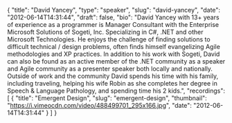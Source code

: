 {
  "title": "David Yancey",
  "type": "speaker",
  "slug": "david-yancey",
  "date": "2012-06-14T14:31:44",
  "draft": false,
  "bio": "David Yancey with 13+ years of experience as a programmer is Manager Consultant with the Enterprise Microsoft Solutions of Sogeti, Inc. Specializing in C#, .NET and other Microsoft Technologies. He enjoys the challenge of finding solutions to difficult technical / design problems, often finds himself evangelizing Agile methodologies and XP practices. In addition to his work with Sogeti, David can also be found as an active member of the .NET community as a speaker and Agile community as a presenter speaker both locally and nationally. Outside of work and the community David spends his time with his family, including traveling, helping his wife Robin as she completes her degree in Speech &amp; Language Pathology, and spending time his 2 kids.",
  "recordings": [
    {
      "title": "Emergent Design",
      "slug": "emergent-design",
      "thumbnail": "https://i.vimeocdn.com/video/488499701_295x166.jpg",
      "date": "2012-06-14T14:31:44"
    }
  ]
}